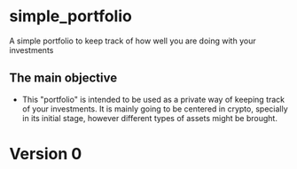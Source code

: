 # simple_portfolio
A simple portfolio to keep track of how well you are doing with your investments

## The main objective
- This "portfolio" is intended to be used as a private way of keeping track of your investments. It is mainly going to be centered in crypto, specially in its initial stage, however different types of assets might be brought.
# Version 0
